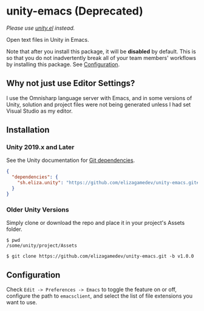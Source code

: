 # unity-emacs (Deprecated)

*Please use [unity.el](https://github.com/elizagamedev/unity.el) instead.*

Open text files in Unity in Emacs.

Note that after you install this package, it will be **disabled** by default.
This is so that you do not inadvertently break all of your team members'
workflows by installing this package. See [Configuration](#configuration).

## Why not just use Editor Settings?

I use the Omnisharp language server with Emacs, and in some versions of Unity,
solution and project files were not being generated unless I had set Visual
Studio as my editor.

## Installation

### Unity 2019.x and Later

See the Unity documentation for [Git
dependencies](https://docs.unity3d.com/Manual/upm-git.html).

```json
{
  "dependencies": {
    "sh.eliza.unity": "https://github.com/elizagamedev/unity-emacs.git#v1.0.0"
  }
}
```

### Older Unity Versions

Simply clone or download the repo and place it in your project's Assets folder.

```shell
$ pwd
/some/unity/project/Assets

$ git clone https://github.com/elizagamedev/unity-emacs.git -b v1.0.0
```

## Configuration

Check `Edit -> Preferences -> Emacs` to toggle the feature on or off,
configure the path to `emacsclient`, and select the list of file extensions you
want to use.
